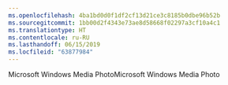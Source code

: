 ```yaml
---
ms.openlocfilehash: 4ba1bd0d0f1df2cf13d21ce3c8185b0dbe96b52b
ms.sourcegitcommit: 1bb00d2f4343e73ae8d58668f02297a3cf10a4c1
ms.translationtype: HT
ms.contentlocale: ru-RU
ms.lasthandoff: 06/15/2019
ms.locfileid: "63877984"
---
```

<span data-ttu-id="82562-101">Microsoft Windows Media Photo</span><span class="sxs-lookup"><span data-stu-id="82562-101">Microsoft Windows Media Photo</span></span>